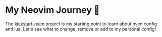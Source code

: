 # My Neovim Journey 🚀

The [kickstart-nvim](https://github.com/nvim-lua/kickstart.nvim) project is my starting point to learn about nvim config and lua. Let's see what to change, remove or add to my personal config!
